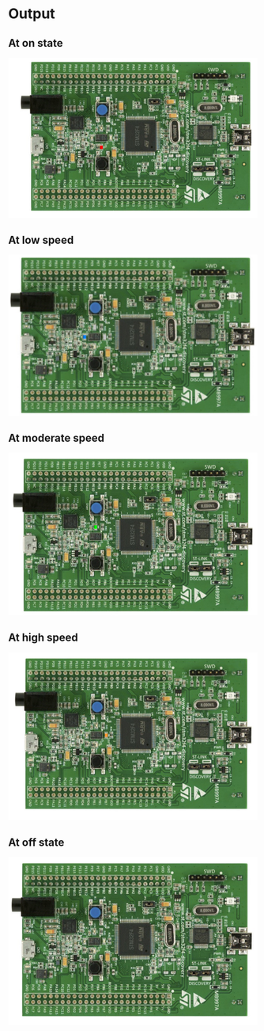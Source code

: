 # Output
## At on state
![](https://github.com/Heiram/M3_Wiper_Control_System/blob/main/5_Report/Engine%20ON%20state.png)
## At low speed
![](https://github.com/Heiram/M3_Wiper_Control_System/blob/main/5_Report/Wiper%20on%20low%20speed.png)
## At moderate speed
![](https://github.com/Heiram/M3_Wiper_Control_System/blob/main/5_Report/Wiper%20on%20moderate%20speed.png)
## At high speed
![](https://github.com/Heiram/M3_Wiper_Control_System/blob/main/5_Report/Wiper%20on%20High%20speed.png)
## At off state
![](https://github.com/Heiram/M3_Wiper_Control_System/blob/main/5_Report/OFF%20state.png)
